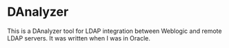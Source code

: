 # DAnalyzer
This is a DAnalyzer tool for LDAP integration between Weblogic and remote LDAP servers.
It was written when I was in Oracle.
